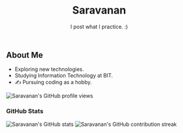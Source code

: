 <!DOCTYPE html>
<html lang="en">
<head>
  <meta charset="UTF-8">
  <meta name="viewport" content="width=device-width, initial-scale=1.0">
<!--   <title>Saravanan's Portfolio</title> -->
  <link rel="stylesheet" href="style.css"> </head>
<body>
  <header>
    <h1>Saravanan</h1>
    <p>I post what I practice. :)</p>
    </header>

  <main>
    <section class="about-me">
      <h2>About Me</h2>
      <ul>
        <li> Exploring new technologies.</li>
        <li> Studying Information Technology at BIT.</li>
        <li>✍️ Pursuing coding as a hobby.</li>
      </ul>
      <img src="https://komarev.com/ghpvc/?username=saravanan-2003&label=Profile%20views&color=0e75b6&style=flat" alt="Saravanan's GitHub profile views">
    </section>
    <section class="github-stats">
      <h3>GitHub Stats</h3>
      <img src="https://github-readme-stats.vercel.app/api?username=saravanan-2003&show_icons=true&locale=en" alt="Saravanan's GitHub stats">
      <img src="https://github-readme-streak-stats.herokuapp.com/?user=saravanan-2003&" alt="Saravanan's GitHub contribution streak">
    </section>
  </main>

  <footer>
    </footer>
</body>
</html>
